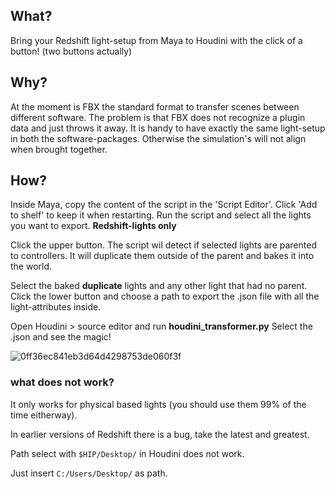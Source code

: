 ## What?

Bring your Redshift light-setup from Maya to Houdini with the click of a button! (two buttons actually) 
## Why?

At the moment is FBX the standard format to transfer scenes between different software. The problem is that FBX does not recognize a plugin data and just throws it away.
It is handy to have exactly the same light-setup in both the software-packages.
Otherwise the simulation's will not align  when brought together.
## How?

Inside Maya, copy the content of the script in the 'Script Editor'. Click 'Add to shelf' to keep it when restarting.
Run the script and select all the lights you want to export. **Redshift-lights only**

Click the upper button. The script wil detect if selected lights are parented to controllers. 
It will duplicate them outside of the parent and bakes it into the world.

Select the baked **duplicate** lights and any other light that had no parent.
Click the lower button and choose a path to export the .json file with all the light-attributes inside.

Open Houdini > source editor and run  **houdini_transformer.py**
Select the .json and see the magic! 

![0ff36ec841eb3d64d4298753de060f3f](https://user-images.githubusercontent.com/44348300/47940627-8bdd0a00-deeb-11e8-89af-e0f9c20ff044.png)


### what does not work?

It only works for physical based lights (you should use them 99% of the time eitherway).

In earlier versions of Redshift there is a bug, take the latest and greatest.

Path select with ``$HIP/Desktop/`` in Houdini does not work.

Just insert ``C:/Users/Desktop/`` as path.

